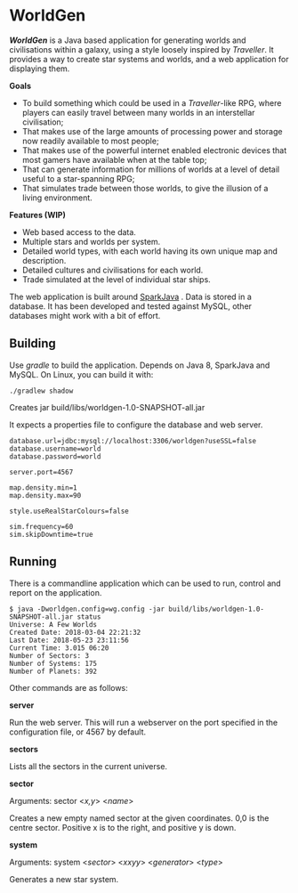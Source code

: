 WorldGen
========

***WorldGen*** is a Java based application for generating worlds and civilisations
within a galaxy, using a style loosely inspired by *Traveller*. It provides a way
to create star systems and worlds, and a web application for displaying them.

**Goals**

* To build something which could be used in a *Traveller*-like RPG, where
  players can easily travel between many worlds in an interstellar 
  civilisation;
* That makes use of the large amounts of processing power and storage now 
  readily available to most people;
* That makes use of the powerful internet enabled electronic devices that
  most gamers have available when at the table top;
* That can generate information for millions of worlds at a level of detail
  useful to a star-spanning RPG;
* That simulates trade between those worlds, to give the illusion of a
  living environment.

**Features (WIP)**

* Web based access to the data.  
* Multiple stars and worlds per system.
* Detailed world types, with each world having its own unique map and description.
* Detailed cultures and civilisations for each world.
* Trade simulated at the level of individual star ships.

The web application is built around [SparkJava](http://sparkjava.com/) . Data is stored 
in a database. It has been developed and tested against MySQL, other databases might 
work with a bit of effort. 

Building
--------

Use *gradle* to build the application. Depends on Java 8, SparkJava and MySQL.
On Linux, you can build it with:

```
./gradlew shadow
```

Creates jar build/libs/worldgen-1.0-SNAPSHOT-all.jar

It expects a properties file to configure the database and web server.

```properties
database.url=jdbc:mysql://localhost:3306/worldgen?useSSL=false
database.username=world
database.password=world

server.port=4567

map.density.min=1
map.density.max=90

style.useRealStarColours=false

sim.frequency=60
sim.skipDowntime=true

```

Running
-------

There is a commandline application which can be used to run, control and report
on the application.

```
$ java -Dworldgen.config=wg.config -jar build/libs/worldgen-1.0-SNAPSHOT-all.jar status
Universe: A Few Worlds
Created Date: 2018-03-04 22:21:32
Last Date: 2018-05-23 23:11:56
Current Time: 3.015 06:20
Number of Sectors: 3
Number of Systems: 175
Number of Planets: 392
```

Other commands are as follows:

**server**

Run the web server. This will run a webserver on the port specified in the configuration
file, or 4567 by default.

**sectors**

Lists all the sectors in the current universe.

**sector**

Arguments: sector <*x,y*> <*name*>

Creates a new empty named sector at the given coordinates. 0,0 is the centre sector.
Positive x is to the right, and positive y is down.

**system**

Arguments: system <*sector*> <*xxyy*> <*generator*> <*type*>

Generates a new star system.

